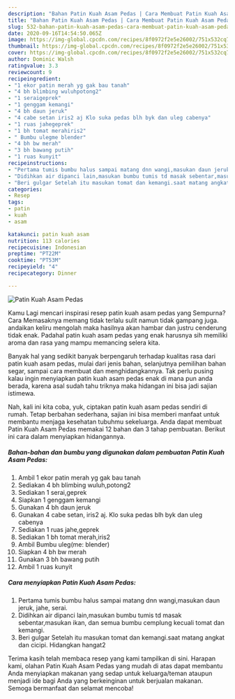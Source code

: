 ```yaml
---
description: "Bahan Patin Kuah Asam Pedas | Cara Membuat Patin Kuah Asam Pedas Yang Mudah Dan Praktis"
title: "Bahan Patin Kuah Asam Pedas | Cara Membuat Patin Kuah Asam Pedas Yang Mudah Dan Praktis"
slug: 532-bahan-patin-kuah-asam-pedas-cara-membuat-patin-kuah-asam-pedas-yang-mudah-dan-praktis
date: 2020-09-16T14:54:50.065Z
image: https://img-global.cpcdn.com/recipes/8f0972f2e5e26002/751x532cq70/patin-kuah-asam-pedas-foto-resep-utama.jpg
thumbnail: https://img-global.cpcdn.com/recipes/8f0972f2e5e26002/751x532cq70/patin-kuah-asam-pedas-foto-resep-utama.jpg
cover: https://img-global.cpcdn.com/recipes/8f0972f2e5e26002/751x532cq70/patin-kuah-asam-pedas-foto-resep-utama.jpg
author: Dominic Walsh
ratingvalue: 3.3
reviewcount: 9
recipeingredient:
- "1 ekor patin merah yg gak bau tanah"
- "4 bh blimbing wuluhpotong2"
- "1 seraigeprek"
- "1 genggam kemangi"
- "4 bh daun jeruk"
- "4 cabe setan iris2 aj Klo suka pedas blh byk dan uleg cabenya"
- "1 ruas jahegeprek"
- "1 bh tomat merahiris2"
- " Bumbu ulegme blender"
- "4 bh bw merah"
- "3 bh bawang putih"
- "1 ruas kunyit"
recipeinstructions:
- "Pertama tumis bumbu halus sampai matang dnn wangi,masukan daun jeruk, jahe, serai."
- "Didihkan air dipanci lain,masukan bumbu tumis td masak sebentar,masukan ikan, dan semua bumbu cemplung kecuali tomat dan kemangi."
- "Beri gulgar Setelah itu masukan tomat dan kemangi.saat matang angkat dan cicipi. Hidangkan hangat2"
categories:
- Resep
tags:
- patin
- kuah
- asam

katakunci: patin kuah asam 
nutrition: 113 calories
recipecuisine: Indonesian
preptime: "PT22M"
cooktime: "PT53M"
recipeyield: "4"
recipecategory: Dinner

---
```



![Patin Kuah Asam Pedas](https://img-global.cpcdn.com/recipes/8f0972f2e5e26002/751x532cq70/patin-kuah-asam-pedas-foto-resep-utama.jpg)

Kamu Lagi mencari inspirasi resep patin kuah asam pedas yang Sempurna? Cara Memasaknya memang tidak terlalu sulit namun tidak gampang juga. andaikan keliru mengolah maka hasilnya akan hambar dan justru cenderung tidak enak. Padahal patin kuah asam pedas yang enak harusnya sih memiliki aroma dan rasa yang mampu memancing selera kita.

Banyak hal yang sedikit banyak berpengaruh terhadap kualitas rasa dari patin kuah asam pedas, mulai dari jenis bahan, selanjutnya pemilihan bahan segar, sampai cara membuat dan menghidangkannya. Tak perlu pusing kalau ingin menyiapkan patin kuah asam pedas enak di mana pun anda berada, karena asal sudah tahu triknya maka hidangan ini bisa jadi sajian istimewa.




Nah, kali ini kita coba, yuk, ciptakan patin kuah asam pedas sendiri di rumah. Tetap berbahan sederhana, sajian ini bisa memberi manfaat untuk membantu menjaga kesehatan tubuhmu sekeluarga. Anda dapat membuat Patin Kuah Asam Pedas memakai 12 bahan dan 3 tahap pembuatan. Berikut ini cara dalam menyiapkan hidangannya.

<!--inarticleads1-->

##### Bahan-bahan dan bumbu yang digunakan dalam pembuatan Patin Kuah Asam Pedas:

1. Ambil 1 ekor patin merah yg gak bau tanah
1. Sediakan 4 bh blimbing wuluh,potong2
1. Sediakan 1 serai,geprek
1. Siapkan 1 genggam kemangi
1. Gunakan 4 bh daun jeruk
1. Gunakan 4 cabe setan, iris2 aj. Klo suka pedas blh byk dan uleg cabenya
1. Sediakan 1 ruas jahe,geprek
1. Sediakan 1 bh tomat merah,iris2
1. Ambil  Bumbu uleg(me: blender)
1. Siapkan 4 bh bw merah
1. Gunakan 3 bh bawang putih
1. Ambil 1 ruas kunyit




<!--inarticleads2-->

##### Cara menyiapkan Patin Kuah Asam Pedas:

1. Pertama tumis bumbu halus sampai matang dnn wangi,masukan daun jeruk, jahe, serai.
1. Didihkan air dipanci lain,masukan bumbu tumis td masak sebentar,masukan ikan, dan semua bumbu cemplung kecuali tomat dan kemangi.
1. Beri gulgar Setelah itu masukan tomat dan kemangi.saat matang angkat dan cicipi. Hidangkan hangat2




Terima kasih telah membaca resep yang kami tampilkan di sini. Harapan kami, olahan Patin Kuah Asam Pedas yang mudah di atas dapat membantu Anda menyiapkan makanan yang sedap untuk keluarga/teman ataupun menjadi ide bagi Anda yang berkeinginan untuk berjualan makanan. Semoga bermanfaat dan selamat mencoba!
